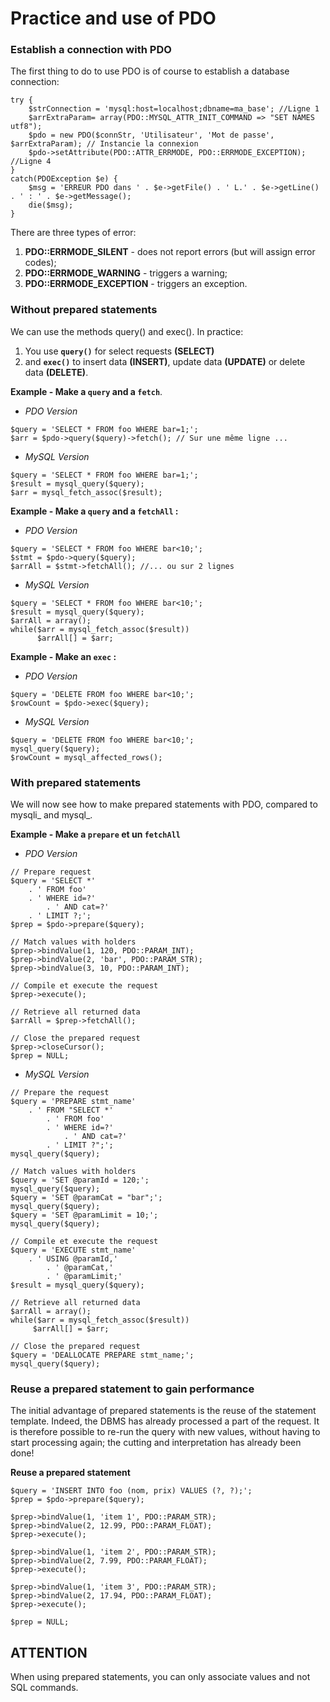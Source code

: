 # Practice and use of PDO

### Establish a connection with PDO

The first thing to do to use PDO is of course to establish a database connection:

```
try {
    $strConnection = 'mysql:host=localhost;dbname=ma_base'; //Ligne 1
    $arrExtraParam= array(PDO::MYSQL_ATTR_INIT_COMMAND => "SET NAMES utf8");
    $pdo = new PDO($connStr, 'Utilisateur', 'Mot de passe', $arrExtraParam); // Instancie la connexion
    $pdo->setAttribute(PDO::ATTR_ERRMODE, PDO::ERRMODE_EXCEPTION); //Ligne 4
}
catch(PDOException $e) {
    $msg = 'ERREUR PDO dans ' . $e->getFile() . ' L.' . $e->getLine() . ' : ' . $e->getMessage();
    die($msg);
}
```

There are three types of error:

1. **PDO::ERRMODE_SILENT** - does not report errors (but will assign error codes);
2. **PDO::ERRMODE_WARNING** - triggers a warning;
3. **PDO::ERRMODE_EXCEPTION** - triggers an exception.

### Without prepared statements
We can use the methods query() and exec().
In practice:
1. You use **`query()`** for select requests **(SELECT)**
2. and **`exec()`** to insert data **(INSERT)**, update data **(UPDATE)** or delete data **(DELETE)**.

**Example - Make a `query` and a `fetch`**.
- *PDO Version*
```
$query = 'SELECT * FROM foo WHERE bar=1;';
$arr = $pdo->query($query)->fetch(); // Sur une même ligne ...
```

- *MySQL Version*
```
$query = 'SELECT * FROM foo WHERE bar=1;';
$result = mysql_query($query);
$arr = mysql_fetch_assoc($result);
```
**Example - Make a `query` and a `fetchAll` :**
- *PDO Version*
```
$query = 'SELECT * FROM foo WHERE bar<10;';
$stmt = $pdo->query($query);
$arrAll = $stmt->fetchAll(); //... ou sur 2 lignes
```
- *MySQL Version*
```
$query = 'SELECT * FROM foo WHERE bar<10;';
$result = mysql_query($query);
$arrAll = array();
while($arr = mysql_fetch_assoc($result))
      $arrAll[] = $arr;
```
**Example - Make an `exec` :**
- *PDO Version*
```
$query = 'DELETE FROM foo WHERE bar<10;';
$rowCount = $pdo->exec($query);
```

- *MySQL Version*
```
$query = 'DELETE FROM foo WHERE bar<10;';
mysql_query($query);
$rowCount = mysql_affected_rows();
```

### With prepared statements
We will now see how to make prepared statements with PDO, compared to mysqli\_ and mysql\_.

**Example - Make a `prepare` et un `fetchAll`**
- *PDO Version*

```
// Prepare request
$query = 'SELECT *'
	. ' FROM foo'
	. ' WHERE id=?'
		. ' AND cat=?'
	. ' LIMIT ?;';
$prep = $pdo->prepare($query);

// Match values with holders
$prep->bindValue(1, 120, PDO::PARAM_INT);
$prep->bindValue(2, 'bar', PDO::PARAM_STR);
$prep->bindValue(3, 10, PDO::PARAM_INT);

// Compile et execute the request
$prep->execute();

// Retrieve all returned data
$arrAll = $prep->fetchAll();

// Close the prepared request
$prep->closeCursor();
$prep = NULL;
```

- *MySQL Version*

```
// Prepare the request
$query = 'PREPARE stmt_name'
	. ' FROM "SELECT *'
		. ' FROM foo'
		. ' WHERE id=?'
			. ' AND cat=?'
		. ' LIMIT ?";';
mysql_query($query);

// Match values with holders
$query = 'SET @paramId = 120;';
mysql_query($query);
$query = 'SET @paramCat = "bar";';
mysql_query($query);
$query = 'SET @paramLimit = 10;';
mysql_query($query);

// Compile et execute the request
$query = 'EXECUTE stmt_name'
	. ' USING @paramId,'
		. ' @paramCat,'
		. ' @paramLimit;'
$result = mysql_query($query);

// Retrieve all returned data
$arrAll = array();
while($arr = mysql_fetch_assoc($result))
     $arrAll[] = $arr;

// Close the prepared request
$query = 'DEALLOCATE PREPARE stmt_name;';
mysql_query($query);
```
### Reuse a prepared statement to gain performance
The initial advantage of prepared statements is the reuse of the statement template.
Indeed, the DBMS has already processed a part of the request.
It is therefore possible to re-run the query with new values, without having to start processing again; the cutting and interpretation has already been done!

**Reuse a prepared statement**
```
$query = 'INSERT INTO foo (nom, prix) VALUES (?, ?);';
$prep = $pdo->prepare($query);

$prep->bindValue(1, 'item 1', PDO::PARAM_STR);
$prep->bindValue(2, 12.99, PDO::PARAM_FLOAT);
$prep->execute();

$prep->bindValue(1, 'item 2', PDO::PARAM_STR);
$prep->bindValue(2, 7.99, PDO::PARAM_FLOAT);
$prep->execute();

$prep->bindValue(1, 'item 3', PDO::PARAM_STR);
$prep->bindValue(2, 17.94, PDO::PARAM_FLOAT);
$prep->execute();

$prep = NULL;
```

## ATTENTION
When using prepared statements, you can only associate values and not SQL commands.
